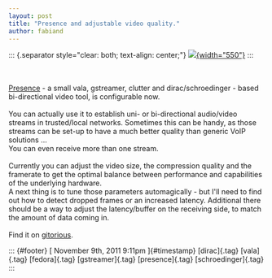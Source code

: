```yaml
---
layout: post
title: "Presence and adjustable video quality."
author: fabiand
---
```




::: {.separator style="clear: both; text-align: center;"}
[![](http://2.bp.blogspot.com/-GVbPBtK-abo/TrBQ6wfJ_lI/AAAAAAAAAHY/cqjASZaTQK4/s1600/presence-pip.png){width="550"}](http://2.bp.blogspot.com/-GVbPBtK-abo/TrBQ6wfJ_lI/AAAAAAAAAHY/cqjASZaTQK4/s1600/presence-pip.png)
:::

\
\
[Presence](http://dummdida.blogspot.com/p/presence.html) - a small vala,
gstreamer, clutter and dirac/schroedinger - based bi-directional video
tool, is configurable now.\
\
You can actually use it to establish uni- or bi-directional audio/video
streams in trusted/local networks. Sometimes this can be handy, as those
streams can be set-up to have a much better quality than generic VoIP
solutions ...\
You can even receive more than one stream.\
\
Currently you can adjust the video size, the compression quality and the
framerate to get the optimal balance between performance and
capabilities of the underlying hardware.\
A next thing is to tune those parameters automagically - but I'll need
to find out how to detect dropped frames or an increased latency.
Additional there should be a way to adjust the latency/buffer on the
receiving side, to match the amount of data coming in.\
\
Find it on [gitorious](https://gitorious.org/valastuff/presence).

::: {#footer}
[ November 9th, 2011 9:11pm ]{#timestamp} [dirac]{.tag} [vala]{.tag}
[fedora]{.tag} [gstreamer]{.tag} [presence]{.tag} [schroedinger]{.tag}
:::
